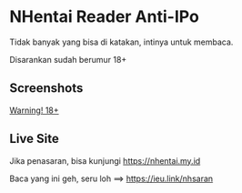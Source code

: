 
# NHentai Reader Anti-IPo

Tidak banyak yang bisa di katakan, intinya untuk membaca.

Disarankan sudah berumur 18+
 

## Screenshots

[Warning! 18+](https://github.com/GreenRunchly/nhentai-my-id/blob/main/screenshots/popular-page.png?raw=true)

## Live Site

Jika penasaran, bisa kunjungi https://nhentai.my.id

Baca yang ini geh, seru loh
==> https://ieu.link/nhsaran
